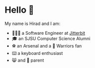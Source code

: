 # Hello 👋

My name is Hirad and I am:

- 🧑🏻‍🔧 a Software Engineer at [Jitterbit](https://jitterbit.com)
- 🎓 an SJSU Computer Science Alumni
- ⚽️ an Arsenal and a 🏀 Warriors fan
- ⌨️ a keyboard enthusiast
- 😸 and 🐶 parent
